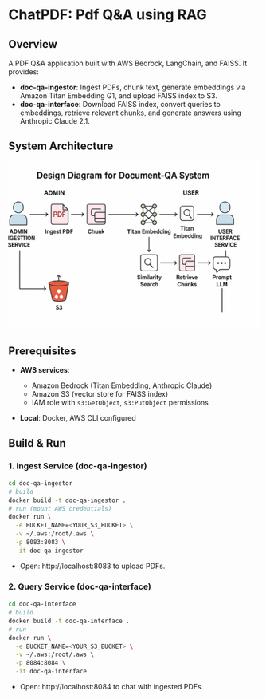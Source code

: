 # ChatPDF: Pdf Q&A using RAG

## Overview
A PDF Q&A application built with AWS Bedrock, LangChain, and FAISS. It provides:
- **doc-qa-ingestor**: Ingest PDFs, chunk text, generate embeddings via Amazon Titan Embedding G1, and upload FAISS index to S3.
- **doc-qa-interface**: Download FAISS index, convert queries to embeddings, retrieve relevant chunks, and generate answers using Anthropic Claude 2.1.

## System Architecture
![System Architecture](system-architecture.png)


## Prerequisites
- **AWS services**:
  - Amazon Bedrock (Titan Embedding, Anthropic Claude)
  - Amazon S3 (vector store for FAISS index)
  - IAM role with `s3:GetObject`, `s3:PutObject` permissions

- **Local**: Docker, AWS CLI configured

## Build & Run

### 1. Ingest Service (doc-qa-ingestor)
```bash
cd doc-qa-ingestor
# build
docker build -t doc-qa-ingestor .
# run (mount AWS credentials)
docker run \
  -e BUCKET_NAME=<YOUR_S3_BUCKET> \
  -v ~/.aws:/root/.aws \
  -p 8083:8083 \
  -it doc-qa-ingestor
```
- Open: http://localhost:8083 to upload PDFs.

### 2. Query Service (doc-qa-interface)
```bash
cd doc-qa-interface
# build
docker build -t doc-qa-interface .
# run
docker run \
  -e BUCKET_NAME=<YOUR_S3_BUCKET> \
  -v ~/.aws:/root/.aws \
  -p 8084:8084 \
  -it doc-qa-interface
```
- Open: http://localhost:8084 to chat with ingested PDFs.
